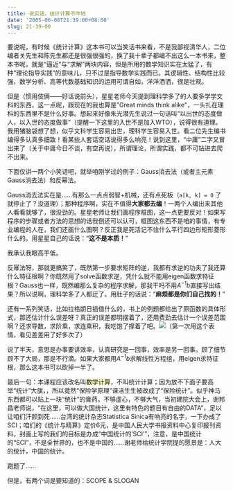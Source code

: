 ```yaml
---
title: 说实话，统计计算不咋地
date: '2005-06-08T21:39:00+08:00'
slug: 21-39-00
---
```


要说呢，有时候《统计计算》这本书可以当笑话书来看，不是我鄙视清华人，二位编者关先生和陈先生都还是很强很强的，换了我十辈子都编不出这么一本书来，整本书呢，就是“逼近”与“求解”两块内容，但是所用的数学知识实在太猛了，有种“理论指导实践”的意味儿，只不过是指导数学实践而已。其逻辑性、结构性比较强，数学分析、高等代数基础知识的运用可谓自如，洋洋洒洒，很是壮观。


但是（惯用伎俩——好话说前头），星星老师今天提到理科学多了的人要多学学文科的东西，这一点呢，跟现在的我也算是"Great minds think alike"，一头扎在理科的东西里不是什么好事。想起来好像朱光潜先生说过一句话叫“以出世的态度做人，以入世的态度做事”（提醒一下这里的入世不是加入WTO），说得很有道理。我用猪脑袋想了想，似乎文科学生容易出世，理科学生容易入世。看二位先生编书编得多认真多细致！看某些人套话空话说得多么响亮！说到这里，“中庸”二字又冒出来了（关于中庸今日不谈，有空再说），所谓理论，所谓实践，都不可钻进去爬不出来。


下面仅讲一两个小笑话吧，就举咱刚学过的例子：Gauss消去法（或者主元素Gauss消去法）和反幂法。


Gauss消去法实在是……有那么一点点弱智+机械，还有点死板（`a[k, k] = 0` 了就停止了？没道理）；那种程序啊，实在不值得**大家都去编**！一两个人编出来其他人看看就够了，很没劲的。星星老师让我们画程序框图，这一点更要反对！如果写程序的步骤或者方法的思想的话我倒还可以认可，框图这东西不是咱的事情，有专业编程的人在，我们还画什么图啊？反正我是死活记不住什么平行四边形矩形菱形什么的。用星星自己的话说：“**这不是本质！**”


我承认我眼高手低。


反幂法呀，那就更搞笑了，既然第一步要求矩阵的逆，我都有求逆的功夫了我还算什么特征根啊？你既然用了solve函数求逆，凭什么就不能用eigen函数求特征根？Gauss也一样，既然编那么复杂的程序求解，那我干吗不用$A^{-1}b$直接写出结果？所以说啊，理科学多了人都迂了。用肚子的话说：“**麻烦都是你们自己找的！**”


还有一系列笑话，比如拉格朗日插值什么的，书上的例题都给出了原函数的具体形式，那还估计什么误差呀？真正的误差都明摆着了，还用费劲去估计一个误差范围啊？还求导数，求阶乘，求连乘积，我吃饱了撑着了吧。![](https://www.blogdriver.com/jsp/face/taotao/PP15.gif)（第一次用这个表情，看见差差用了好多次了）


说了半天，意思是办事要讲效率，认真研究是一回事，效率是另一回事。顾了细节顾不了大局，那是不行滴。如果大家都用$A^{-1}b$求解线性方程组，用eigen求特征根，那么这本书可以砍掉一半了。


最后一句：本课程应该改名叫<FONT style="BACKGROUND-COLOR: #ffffcc">数学计算</FONT>，不叫统计计算；因为放不下面子要高举“统计”大旗，，所以竟然“保险学原理”课活生生被改成了“保险统计”。似乎神马东西都可以贴上一块“统计”的膏药。不够虚心，不够大气，当初建院大会上，谢邦昌老师说，“在这里，可以做大国统计，这里有特色的题目有自由的DATA”，足以让咱们汗颜到死……台湾的统计杂志Statistica Sinica有响亮的名字，一下办成了SCI；咱们的《统计与精算》定价6元，是中国人民大学书报资料中心复印报刊资料，封面上写的我们的目标是办成“中国统计的‘SCI’”，注意，是中国统计的“SCI”，不是全世界的，也不是中国的……谢老师给统计学院提的愿景是：人大的统计，中国的统计。


跑题了……


但是，有两个词是要知道的：SCOPE &amp; SLOGAN
